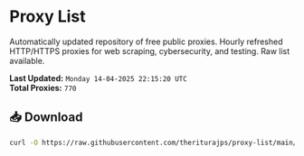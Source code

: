 # Proxy List

Automatically updated repository of free public proxies. Hourly refreshed HTTP/HTTPS proxies for web scraping, cybersecurity, and testing. Raw list available.

**Last Updated:** `Monday 14-04-2025 22:15:20 UTC`  
**Total Proxies:** `770`

## 📥 Download
```bash
curl -O https://raw.githubusercontent.com/theriturajps/proxy-list/main/proxies.txt
